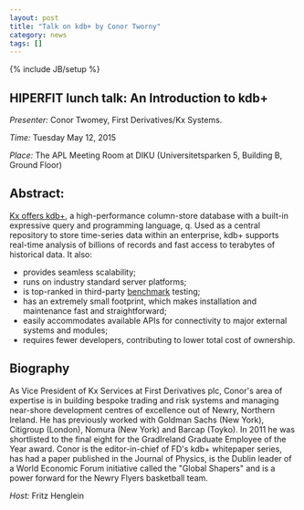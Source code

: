 ```yaml
---
layout: post
title: "Talk on kdb+ by Conor Tworny"
category: news
tags: []
---
```

{% include JB/setup %}

## HIPERFIT lunch talk: An Introduction to kdb+

_Presenter:_ Conor Twomey, First Derivatives/Kx Systems.

_Time:_ Tuesday May 12, 2015

_Place:_ The APL Meeting Room at DIKU (Universitetsparken 5, Building B, Ground Floor)

## Abstract:

[Kx offers kdb+](http://kx.com/software.php), a high-performance column-store database with a
built-in expressive query and programming language, q. Used as a
central repository to store time-series data within an enterprise,
kdb+ supports real-time analysis of billions of records and fast
access to terabytes of historical data. It also:

* provides seamless scalability;
* runs on industry standard server platforms;
* is top-ranked in third-party [benchmark](https://stacresearch.com/kx) testing;
* has an extremely small footprint, which makes installation and maintenance fast and straightforward;
* easily accommodates available APIs for connectivity to major external systems and modules;
* requires fewer developers, contributing to lower total cost of ownership.

## Biography

As Vice President of Kx Services at First Derivatives plc, Conor's area of expertise is in building bespoke trading and risk systems and managing near-shore development centres of excellence out of Newry, Northern Ireland. He has previously worked with Goldman Sachs (New York), Citigroup (London), Nomura (New York) and Barcap (Toyko). In 2011 he was shortlisted to the final eight for the GradIreland Graduate Employee of the Year award. Conor is the editor-in-chief of FD's kdb+ whitepaper series, has had a paper published in the Journal of Physics, is the Dublin leader of a World Economic Forum initiative called the "Global Shapers" and is a power forward for the Newry Flyers basketball team.

_Host:_ Fritz Henglein